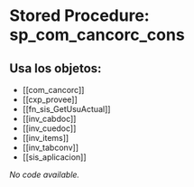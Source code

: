 # Stored Procedure: sp_com_cancorc_cons

## Usa los objetos:
- [[com_cancorc]]
- [[cxp_provee]]
- [[fn_sis_GetUsuActual]]
- [[inv_cabdoc]]
- [[inv_cuedoc]]
- [[inv_items]]
- [[inv_tabconv]]
- [[sis_aplicacion]]

*No code available.*
